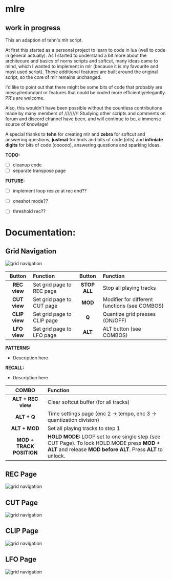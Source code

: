 # mlre


## work in progress



This an adaption of tehn's mlr script.

At first this started as a personal project to learn to code in lua (well to code in general actually). As I started to understand a bit more about the architecure and basics of norns scripts and softcut, many ideas came to mind, which I wanted to implement in mlr (because it is my favourite and most used script). These additional features are built around the original script, so the core of mlr remains unchanged.

I'd like to point out that there might be some bits of code that probably are messy/redundant or features that could be coded more efficiently/elegantly. PR's are welcome.

Also, this wouldn't have been possible without the countless contributions made by many members of ////////! Studying other scripts and comments on forum and discord channel have been, and will continue to be, a immense source of knowlage!

A special thanks to **tehn** for creating mlr and **zebra** for softcut and answering questions, **justmat** for hnds and bits of code (otis) and **infiniate digits** for bits of code (oooooo), answering questions and sparking ideas.


**TODO:**
- [ ] cleanup code
- [ ] separate transpose page

**FUTURE:**
- [ ] implement loop resize at rec end??
- [ ] oneshot mode??
- [ ] threshold rec??


# Documentation:

## Grid Navigation
![grid navigation](https://github.com/sonoCircuits/mlre/blob/main/resources/grid_mlr_gridnav.png)

|**Button**|**Function**|**Button**|**Function**|  
|:---:|:---|:---:|:---|
|**REC view**|Set grid page to REC page|**STOP ALL**| Stop all playing tracks| 
|**CUT view**|Set grid page to CUT page|**MOD**| Modifier for different functions (see COMBOS)|
|**CLIP view**|Set grid page to CLIP page|**Q**| Quantize grid presses (ON/OFF)|
|**LFO view**|Set grid page to LFO page|**ALT**|ALT button (see COMBOS)|

**PATTERNS:**
- Description here

**RECALL:**
- Description here

|**COMBO**|**Function**|
|:---:|:---|
|**ALT + REC view**|Clear softcut buffer (for all tracks)| 
|**ALT + Q**|Time settings page (enc 2 -> tempo, enc 3 -> quantization division)| 
|**ALT + MOD**|Set all playing tracks to step 1|  
|**MOD + TRACK POSITION**|**HOLD MODE:** LOOP set to one single step (see CUT Page). To lock HOLD MODE press **MOD + ALT** and release **MOD before ALT**. Press **ALT** to unlock.|  
 
 
## REC Page
![grid navigation](https://github.com/sonoCircuits/mlre/blob/main/resources/grid_mlr_recview.png)



## CUT Page
![grid navigation](https://github.com/sonoCircuits/mlre/blob/main/resources/grid_mlr_cutview.png)



## CLIP Page
![grid navigation](https://github.com/sonoCircuits/mlre/blob/main/resources/grid_mlr_clipview.png)



## LFO Page
![grid navigation](https://github.com/sonoCircuits/mlre/blob/main/resources/grid_mlr_lfoview.png)
